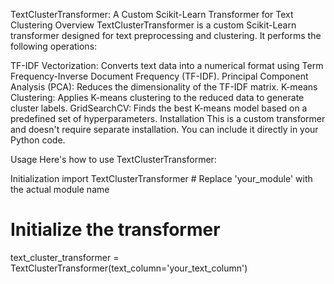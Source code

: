 TextClusterTransformer: A Custom Scikit-Learn Transformer for Text Clustering
Overview
TextClusterTransformer is a custom Scikit-Learn transformer designed for text preprocessing and clustering. It performs the following operations:

TF-IDF Vectorization: Converts text data into a numerical format using Term Frequency-Inverse Document Frequency (TF-IDF).
Principal Component Analysis (PCA): Reduces the dimensionality of the TF-IDF matrix.
K-means Clustering: Applies K-means clustering to the reduced data to generate cluster labels.
GridSearchCV: Finds the best K-means model based on a predefined set of hyperparameters.
Installation
This is a custom transformer and doesn't require separate installation. You can include it directly in your Python code.

Usage
Here's how to use TextClusterTransformer:

Initialization
import TextClusterTransformer  # Replace 'your_module' with the actual module name
# Initialize the transformer
text_cluster_transformer = TextClusterTransformer(text_column='your_text_column')



